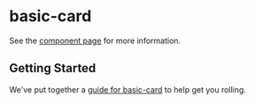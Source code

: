 basic-card
================

See the [component page](http://ujiro99.github.io/basic-card) for more information.

## Getting Started

We've put together a [guide for basic-card](http://www.polymer-project.org/docs/start/reusableelements.html) to help get you rolling.

